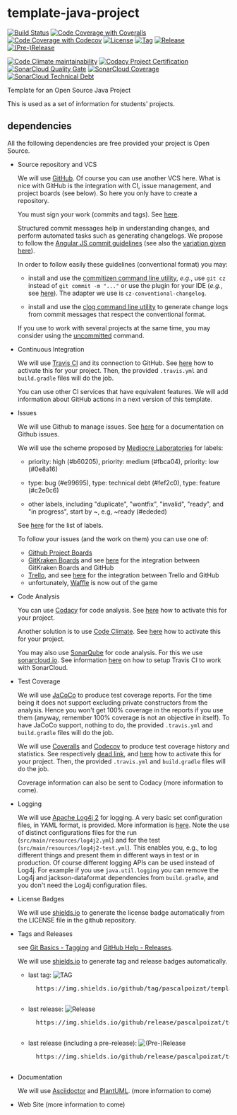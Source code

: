 # template-java-project

[![Build Status](https://img.shields.io/travis/pascalpoizat/template-java-project/master.svg?style=flat-square)](https://travis-ci.org/pascalpoizat/template-java-project)
[![Code Coverage with Coveralls](https://img.shields.io/coveralls/pascalpoizat/template-java-project/master.svg?label=coverage%20with%20coveralls&style=flat-square)](https://coveralls.io/github/pascalpoizat/template-java-project)
[![Code Coverage with Codecov](https://img.shields.io/codecov/c/github/pascalpoizat/template-java-project/master.svg?label=coverage%20with%20codecov&style=flat-square)](https://codecov.io/gh/pascalpoizat/template-java-project)
[![License](https://img.shields.io/github/license/pascalpoizat/template-java-project.svg?style=flat-square)](LICENSE)
[![Tag](https://img.shields.io/github/tag/pascalpoizat/template-java-project.svg?label=tag&style=flat-square)](build.gradle)
[![Release](https://img.shields.io/github/release/pascalpoizat/template-java-project.svg?style=flat-square)](build.gradle)
[![(Pre-)Release](https://img.shields.io/github/release/pascalpoizat/template-java-project/all.svg?label=(pre-)release&style=flat-square)](build.gradle)
<br/>

[![Code Climate maintainability](https://img.shields.io/codeclimate/maintainability/pascalpoizat/template-java-project?style=flat-square)](https://codeclimate.com/github/pascalpoizat/template-java-project)
[![Codacy Project Certification](https://img.shields.io/codacy/grade/428275ad0c0447a0887feb820e848e19.svg?style=flat-square)](https://www.codacy.com/app/pascalpoizat/template-java-project/dashboard)
[![SonarCloud Quality Gate](https://sonarcloud.io/api/project_badges/measure?project=fr.uparis10.pascalpoizat%3Atemplate-java-project&metric=alert_status)](https://sonarcloud.io/dashboard?id=fr.uparis10.pascalpoizat%3Atemplate-java-project)
[![SonarCloud Coverage](https://sonarcloud.io/api/project_badges/measure?project=fr.uparis10.pascalpoizat%3Atemplate-java-project&metric=coverage)](https://sonarcloud.io/dashboard?id=fr.uparis10.pascalpoizat%3Atemplate-java-project)
[![SonarCloud Technical Debt](https://sonarcloud.io/api/project_badges/measure?project=fr.uparis10.pascalpoizat%3Atemplate-java-project&metric=sqale_index)](https://sonarcloud.io/dashboard?id=fr.uparis10.pascalpoizat%3Atemplate-java-project)
<!--
<br/>
[![Waffle.io - Columns and their card count](https://badge.waffle.io/pascalpoizat/template-java-project.svg?columns=all)](https://waffle.io/pascalpoizat/template-java-project)
-->

<!--[![SonarQube Technical Debt](https://img.shields.io/badge/technical%20debt-0.0%-brightgreen.svg?style=flat-square)](http://localhost:9000/dashboard/index/fr.uparis10.pascalpoizat:template-java-project)-->

Template for an Open Source Java Project

This is used as a set of information for students' projects.

## dependencies

All the following dependencies are free provided your project is Open Source.

- Source repository and VCS

    We will use [GitHub](https://github.com/).
    Of course you can use another VCS here.
    What is nice with GitHub is the integration with CI, issue management, and project boards (see below).
    So here you only have to create a repository.

    You must sign your work (commits and tags). See [here](https://git-scm.com/book/en/v2/Git-Tools-Signing-Your-Work).
    
    Structured commit messages help in understanding changes, and perform automated tasks such as generating changelogs.
    We propose to follow the [Angular JS commit guidelines](https://github.com/angular/angular.js/blob/master/CONTRIBUTING.md#commit)
    (see also the [variation given here](https://karma-runner.github.io/1.0/dev/git-commit-msg.html)). 

    In order to follow easily these guidelines (conventional format) you may:
    
    - install and use the [commitizen command line utility](http://commitizen.github.io/cz-cli/),
      *e.g.*, use `git cz` instead of `git commit -m "..."` or use the plugin for your IDE (*e.g.*, see [here](https://github.com/KnisterPeter/vscode-commitizen)). The adapter we use is `cz-conventional-changelog`.
      
    - install and use the [clog command line utility](https://github.com/clog-tool/clog-cli) to generate change logs
       from commit messages that respect the conventional format.
       
    If you use to work with several projects at the same time, 
    you may consider using the [uncommitted](https://pypi.python.org/pypi/uncommitted) command.

- Continuous Integration

    We will use [Travis CI](https://travis-ci.org/) and its connection to GitHub.
    See [here](https://docs.travis-ci.com/user/for-beginners) how to activate this for your project.
    Then, the provided ```.travis.yml``` and ```build.gradle``` files will do the job.

    You can use other CI services that have equivalent features. We will add information about GitHub actions in a next version of this template.
    
- Issues
 
    We will use Github to manage issues.
    See [here](https://guides.github.com/features/issues/) for a documentation on Github issues.
    
    We will use the scheme proposed by [Mediocre Laboratories](https://mediocre.com/forum/topics/how-we-use-labels-on-github-issues-at-mediocre-laboratories) for labels:
    
    - priority: high (#b60205),
      priority: medium (#fbca04),
      priority: low (#0e8a16)
    	
    - type: bug (#e99695),
      type: technical debt (#fef2c0),
      type: feature (#c2e0c6)
    	
    - other labels, including "duplicate", "wontfix", "invalid", "ready", and "in progress", start by ~, e.g,
      ~ready (#ededed)

    See [here](https://github.com/pascalpoizat/template-java-project/labels) for the list of labels.
    
    To follow your issues (and the work on them) you can use one of:
    
    - [Github Project Boards](https://docs.github.com/en/free-pro-team@latest/github/managing-your-work-on-github/about-project-boards)
    - [GitKraken Boards](https://www.gitkraken.com/boards) and see [here](https://github.com/marketplace/gitkraken-glo-boards) for the integration between GitKraken Boards and GitHub
    - [Trello](https://trello.com), and see [here](https://blog.trello.com/github-and-trello-integrate-your-commits) for the integration between Trello and GitHub
    - unfortunately, [Waffle](https://waffle.io) is now out of the game

- Code Analysis

	You can use [Codacy](https://www.codacy.com) for code analysis.
	See [here](https://support.codacy.com/hc/en-us/sections/201760869-Integrations) how to activate this for your project.
	
  Another solution is to use [Code Climate](https://codeclimate.com/dashboard). See [here](https://docs.codeclimate.com/docs/getting-started-with-code-climate) how to activate this for your project.

  You may also use [SonarQube](http://www.sonarqube.org/) for code analysis.
  For this we use [sonarcloud.io](https://sonarcloud.io). See information [here](https://docs.travis-ci.com/user/sonarcloud/) on how to setup Travis CI to work with SonarCloud.

- Test Coverage

    We will use [JaCoCo](http://eclemma.org/jacoco/) to produce test coverage reports.
    For the time being it does not support excluding private constructors from the analysis.
    Hence you won't get 100% coverage in the reports if you use them
    (anyway, remember 100% coverage is not an objective in itself).
    To have JaCoCo support, nothing to do, the provided ```.travis.yml``` and ```build.gradle``` files will do the job.

    We will use [Coveralls](https://coveralls.io/) and [Codecov](https://codecov.io/) to produce test coverage history and statistics.
    See respectively
    [dead link](https://coveralls.zendesk.com/hc/en-us), and
    [here](https://github.com/codecov/example-gradle)
    how to activate this for your project.
    Then, the provided ```.travis.yml``` and ```build.gradle``` files will do the job.
    
    Coverage information can also be sent to Codacy (more information to come).

- Logging

    We will use [Apache Log4j 2](http://logging.apache.org/log4j/2.x/) for logging.
    A very basic set configuration files, in YAML format, is provided.
    More information is [here](http://logging.apache.org/log4j/2.x/manual/configuration.html).
    Note the use of distinct configurations files for the run (```src/main/resources/log4j2.yml```) and for the test (```src/main/resources/log4j2-test.yml```).
    This enables you, e.g., to log different things and present them in different ways in test or in production.
    Of course different logging APIs can be used instead of Log4j.
    For example if you use ``java.util.logging`` you can remove the Log4j and jackson-dataformat dependencies from ```build.gradle```, and you don't need the Log4j configuration files.

- License Badges

    We will use [shields.io](https://img.shields.io) to generate the license badge automatically from the LICENSE file in the github repository.

- Tags and Releases

    see [Git Basics - Tagging](https://git-scm.com/book/en/v2/Git-Basics-Tagging) and
    [GitHub Help - Releases](https://help.github.com/categories/releases/).

    We will use [shields.io](https://img.shields.io) to generate tag and release badges automatically.

    - last tag: ![TAG](https://img.shields.io/github/tag/pascalpoizat/template-java-project.svg?style=flat-square)

	    <pre>
	    https://img.shields.io/github/tag/pascalpoizat/template-java-project.svg?style=flat-square
	    </pre>

    - last release: ![Release](https://img.shields.io/github/release/pascalpoizat/template-java-project.svg?style=flat-square)

	    <pre>
	    https://img.shields.io/github/release/pascalpoizat/template-java-project.svg?style=flat-square
	    </pre>

    - last release (including a pre-release): ![(Pre-)Release](https://img.shields.io/github/release/pascalpoizat/template-java-project/all.svg?style=flat-square)

	    <pre>
	    https://img.shields.io/github/release/pascalpoizat/template-java-project/all.svg?style=flat-square
	    </pre>

- Documentation

  We will use [Asciidoctor](https://asciidoctor.org) and [PlantUML](https://plantuml.com). (more information to come)

- Web Site (more information to come)


